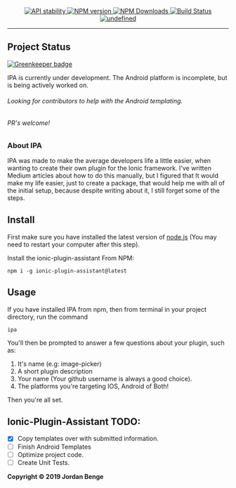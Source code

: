 <div align="center">
  <!-- Stability -->
  <a href="https://nodejs.org/api/documentation.html#documentation_stability_index">
    <img src="https://img.shields.io/badge/stability-experimental-orange.svg"
      alt="API stability" />
  </a>
  <!-- NPM version -->
  <a href="https://npmjs.org/package/ionic-plugin-assistant">
    <img src="https://img.shields.io/npm/v/ionic-plugin-assistant.svg"
      alt="NPM version" />
  </a>
    <!-- NPM DOWNLOADS -->
  <a href="https://www.npmjs.com/package/ionic-plugin-assistant">
    <img src="https://img.shields.io/npm/dw/ionic-plugin-assistant.svg"
      alt="NPM Downloads" />
  </a>
  <!-- Build Status -->
  <a href="https://travis-ci.org/Bengejd/Ionic-Plugin-Assistant">
    <img src="https://img.shields.io/travis/Bengejd/NOLS/master.svg"
      alt="Build Status" />
  </a>
      <!-- License -->
  <a href="#">
    <img alt="undefined" src="https://img.shields.io/npm/l/nols.svg" />
  </a>
</div>

_____________________________________________________________________________________

## Project Status

[![Greenkeeper badge](https://badges.greenkeeper.io/Bengejd/Ionic-Plugin-Assistant.svg)](https://greenkeeper.io/)

IPA is currently under development. The Android platform is incomplete, but is being actively worked on.

###### Looking for contributors to help with the Android templating. 

######  PR's welcome!

<h3>About IPA</h3>
 
IPA was made to make the average developers life a little easier, when wanting to create their own plugin for the Ionic framework. I've written Medium articles about how to do this manually, but I figured that It would make my life easier, just to create a package, that would help me with all of the initial setup, because despite writing about it, I still forget some of the steps.

## Install

First make sure you have installed the latest version of [node.js](http://nodejs.org/)
(You may need to restart your computer after this step).

Install the ionic-plugin-assistant From NPM:

    npm i -g ionic-plugin-assistant@latest
    
## Usage

If you have installed IPA from npm, then from terminal in your project directory, run the command

    ipa

You'll then be prompted to answer a few questions about your plugin, such as:
1. It's name (e.g: image-picker)
2. A short plugin description 
3. Your name (Your github username is always a good choice).
4. The platforms you're targeting IOS, Android of Both!

Then you're all set.

## Ionic-Plugin-Assistant TODO:
- [x] Copy templates over with submitted information.
- [ ] Finish Android Templates
- [ ] Optimize project code.
- [ ] Create Unit Tests.

**Copyright © 2019 Jordan Benge**
